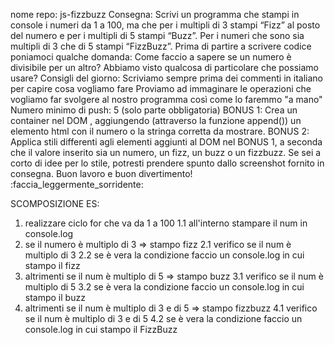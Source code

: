 nome repo: js-fizzbuzz
Consegna:
Scrivi un programma che stampi in console i numeri da 1 a 100, ma che per i multipli di 3 stampi “Fizz” al posto del numero e per i multipli di 5 stampi “Buzz”. Per i numeri che sono sia multipli di 3 che di 5 stampi “FizzBuzz”.
Prima di partire a scrivere codice poniamoci qualche domanda:
Come faccio a sapere se un numero è divisibile per un altro? Abbiamo visto qualcosa di particolare che possiamo usare?
Consigli del giorno:
Scriviamo sempre prima dei commenti in italiano per capire cosa vogliamo fare
Proviamo ad immaginare le operazioni che vogliamo far svolgere al nostro programma così come lo faremmo "a mano"
Numero minimo di push: 5 (solo parte obbligatoria)
BONUS 1: Crea un container nel DOM , aggiungendo (attraverso la funzione append()) un elemento html con il numero o la stringa corretta da mostrare.
BONUS 2: Applica stili differenti agli elementi aggiunti al DOM nel BONUS 1, a seconda che il valore inserito sia un numero, un fizz, un buzz o un fizzbuzz. Se sei a corto di idee per lo stile, potresti prendere spunto dallo screenshot fornito in consegna.
Buon lavoro e buon divertimento! :faccia_leggermente_sorridente:

SCOMPOSIZIONE ES:
1. realizzare ciclo for che va da 1 a 100
1.1 all'interno stampare il num in console.log
2. se il numero è multiplo di 3 => stampo fizz
2.1 verifico se il num è multiplo di 3
2.2 se è vera la condizione faccio un console.log in cui stampo il fizz
3. altrimenti se il num è multiplo di 5 => stampo buzz
3.1 verifico se il num è multiplo di 5
3.2 se è vera la condizione faccio un console.log in cui stampo il buzz
4. altrimenti se il num è multiplo di 3 e di 5 => stampo fizzbuzz
4.1 verifico se il num è multiplo di 3 e di 5
4.2 se è vera la condizione faccio un console.log in cui stampo il FizzBuzz
